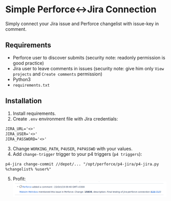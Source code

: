 # Simple Perforce<->Jira Connection

Simply connect your Jira issue and Perforce changelist with issue-key in comment.

## Requirements

* Perforce user to discover submits (security note: readonly permission is good practice)
* Jira user to leave comments in issues (security note: give him only `View projects` and `Create comments` permission)
* Python3
* `requirements.txt`

## Installation

1. Install requirements.
2. Create `.env` environment file with Jira credentials:
```
JIRA_URL='<>'
JIRA_USER='<>'
JIRA_PASSWORD='<>'
```
3. Change `WORKING_PATH`, `P4USER`, `P4PASSWD` with  your values.
4. Add `change-trigger` trigger to your p4 triggers (`p4 triggers`):
```
p4-jira change-commit //depot/... "/opt/perforce/p4-jira/p4-jira.py %changelist% %user%"
```
5. Profit:
![screenshot](screenshot.png)
